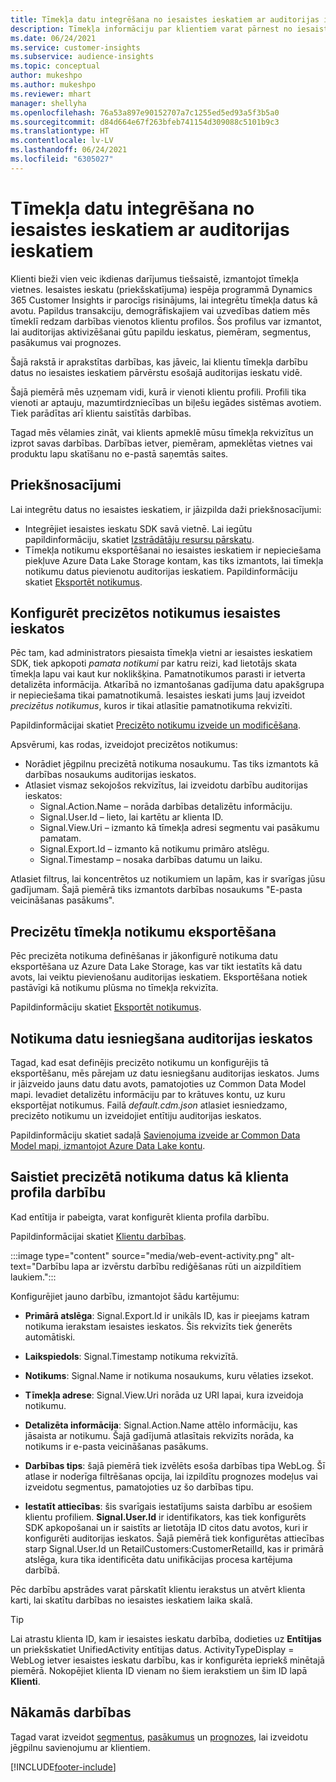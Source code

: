 ```yaml
---
title: Tīmekļa datu integrēšana no iesaistes ieskatiem ar auditorijas ieskatiem
description: Tīmekļa informāciju par klientiem varat pārnest no iesaistes ieskatiem uz auditorijas ieskatiem.
ms.date: 06/24/2021
ms.service: customer-insights
ms.subservice: audience-insights
ms.topic: conceptual
author: mukeshpo
ms.author: mukeshpo
ms.reviewer: mhart
manager: shellyha
ms.openlocfilehash: 76a53a897e90152707a7c1255ed5ed93a5f3b5a0
ms.sourcegitcommit: d84d664e67f263bfeb741154d309088c5101b9c3
ms.translationtype: HT
ms.contentlocale: lv-LV
ms.lasthandoff: 06/24/2021
ms.locfileid: "6305027"
---
```

# <a name="integrate-web-data-from-engagement-insights-with-audience-insights"></a>Tīmekļa datu integrēšana no iesaistes ieskatiem ar auditorijas ieskatiem

Klienti bieži vien veic ikdienas darījumus tiešsaistē, izmantojot tīmekļa vietnes. Iesaistes ieskatu (priekšskatījuma) iespēja programmā Dynamics 365 Customer Insights ir parocīgs risinājums, lai integrētu tīmekļa datus kā avotu. Papildus transakciju, demogrāfiskajiem vai uzvedības datiem mēs tīmeklī redzam darbības vienotos klientu profilos. Šos profilus var izmantot, lai auditorijas aktivizēšanai gūtu papildu ieskatus, piemēram, segmentus, pasākumus vai prognozes.

Šajā rakstā ir aprakstītas darbības, kas jāveic, lai klientu tīmekļa darbību datus no iesaistes ieskatiem pārvērstu esošajā auditorijas ieskatu vidē.

Šajā piemērā mēs uzņemam vidi, kurā ir vienoti klientu profili. Profili tika vienoti ar aptauju, mazumtirdzniecības un biļešu iegādes sistēmas avotiem. Tiek parādītas arī klientu saistītās darbības. 

Tagad mēs vēlamies zināt, vai klients apmeklē mūsu tīmekļa rekvizītus un izprot savas darbības. Darbības ietver, piemēram, apmeklētas vietnes vai produktu lapu skatīšanu no e-pastā saņemtās saites.

## <a name="prerequisites"></a>Priekšnosacījumi

Lai integrētu datus no iesaistes ieskatiem, ir jāizpilda daži priekšnosacījumi: 

- Integrējiet iesaistes ieskatu SDK savā vietnē. Lai iegūtu papildinformāciju, skatiet [Izstrādātāju resursu pārskatu](../engagement-insights/developer-resources.md).
- Tīmekļa notikumu eksportēšanai no iesaistes ieskatiem ir nepieciešama piekļuve Azure Data Lake Storage kontam, kas tiks izmantots, lai tīmekļa notikumu datus pievienotu auditorijas ieskatiem. Papildinformāciju skatiet [Eksportēt notikumus](../engagement-insights/export-events.md).

## <a name="configure-refined-events-in-engagement-insights"></a>Konfigurēt precizētos notikumus iesaistes ieskatos

Pēc tam, kad administrators piesaista tīmekļa vietni ar iesaistes ieskatiem SDK, tiek apkopoti *pamata notikumi* par katru reizi, kad lietotājs skata tīmekļa lapu vai kaut kur noklikšķina. Pamatnotikumos parasti ir ietverta detalizēta informācija. Atkarībā no izmantošanas gadījuma datu apakšgrupa ir nepieciešama tikai pamatnotikumā. Iesaistes ieskati jums ļauj izveidot *precizētus notikumus*, kuros ir tikai atlasītie pamatnotikuma rekvizīti.     

Papildinformācijai skatiet [Precizēto notikumu izveide un modificēšana](../engagement-insights/refined-events.md).

Apsvērumi, kas rodas, izveidojot precizētos notikumus: 

- Norādiet jēgpilnu precizētā notikuma nosaukumu. Tas tiks izmantots kā darbības nosaukums auditorijas ieskatos.
- Atlasiet vismaz sekojošos rekvizītus, lai izveidotu darbību auditorijas ieskatos: 
    - Signal.Action.Name – norāda darbības detalizētu informāciju.
    - Signal.User.Id – lieto, lai kartētu ar klienta ID.
    - Signal.View.Uri – izmanto kā tīmekļa adresi segmentu vai pasākumu pamatam.
    - Signal.Export.Id – izmanto kā notikumu primāro atslēgu.
    - Signal.Timestamp – nosaka darbības datumu un laiku.

Atlasiet filtrus, lai koncentrētos uz notikumiem un lapām, kas ir svarīgas jūsu gadījumam. Šajā piemērā tiks izmantots darbības nosaukums "E-pasta veicināšanas pasākums".

## <a name="export-the-refined-web-events"></a>Precizētu tīmekļa notikumu eksportēšana 

Pēc precizēta notikuma definēšanas ir jākonfigurē notikuma datu eksportēšana uz Azure Data Lake Storage, kas var tikt iestatīts kā datu avots, lai veiktu pievienošanu auditorijas ieskatiem. Eksportēšana notiek pastāvīgi kā notikumu plūsma no tīmekļa rekvizīta.

Papildinformāciju skatiet [Eksportēt notikumus](../engagement-insights/export-events.md).

## <a name="ingest-event-data-to-audience-insights"></a>Notikuma datu iesniegšana auditorijas ieskatos

Tagad, kad esat definējis precizēto notikumu un konfigurējis tā eksportēšanu, mēs pārejam uz datu iesniegšanu auditorijas ieskatos. Jums ir jāizveido jauns datu datu avots, pamatojoties uz Common Data Model mapi. Ievadiet detalizētu informāciju par to krātuves kontu, uz kuru eksportējat notikumus. Failā *default.cdm.json* atlasiet iesniedzamo, precizēto notikumu un izveidojiet entītiju auditorijas ieskatos.

Papildinformāciju skatiet sadaļā [Savienojuma izveide ar Common Data Model mapi, izmantojot Azure Data Lake kontu](connect-common-data-model.md).


## <a name="relate-refined-event-data-as-an-activity-of-a-customer-profile"></a>Saistiet precizētā notikuma datus kā klienta profila darbību

Kad entītija ir pabeigta, varat konfigurēt klienta profila darbību.

Papildinformācijai skatiet [Klientu darbības](activities.md).

:::image type="content" source="media/web-event-activity.png" alt-text="Darbību lapa ar izvērstu darbību rediģēšanas rūti un aizpildītiem laukiem.":::

Konfigurējiet jauno darbību, izmantojot šādu kartējumu: 

- **Primārā atslēga**: Signal.Export.Id ir unikāls ID, kas ir pieejams katram notikuma ierakstam iesaistes ieskatos. Šis rekvizīts tiek ģenerēts automātiski.

- **Laikspiedols**: Signal.Timestamp notikuma rekvizītā.

- **Notikums**: Signal.Name ir notikuma nosaukums, kuru vēlaties izsekot.

- **Tīmekļa adrese**: Signal.View.Uri norāda uz URI lapai, kura izveidoja notikumu.

- **Detalizēta informācija**: Signal.Action.Name attēlo informāciju, kas jāsaista ar notikumu. Šajā gadījumā atlasītais rekvizīts norāda, ka notikums ir e-pasta veicināšanas pasākums.

- **Darbības tips**: šajā piemērā tiek izvēlēts esoša darbības tipa WebLog. Šī atlase ir noderīga filtrēšanas opcija, lai izpildītu prognozes modeļus vai izveidotu segmentus, pamatojoties uz šo darbības tipu.

- **Iestatīt attiecības**: šis svarīgais iestatījums saista darbību ar esošiem klientu profiliem. **Signal.User.Id** ir identifikators, kas tiek konfigurēts SDK apkopošanai un ir saistīts ar lietotāja ID citos datu avotos, kuri ir konfigurēti auditorijas ieskatos. Šajā piemērā tiek konfigurētas attiecības starp Signal.User.Id un RetailCustomers:CustomerRetailId, kas ir primārā atslēga, kura tika identificēta datu unifikācijas procesa kartējuma darbībā.

Pēc darbību apstrādes varat pārskatīt klientu ierakstus un atvērt klienta karti, lai skatītu darbības no iesaistes ieskatiem laika skalā. 

> [!TIP]
> Lai atrastu klienta ID, kam ir iesaistes ieskatu darbība, dodieties uz **Entītijas** un priekšskatiet UnifiedActivity entītijas datus. ActivityTypeDisplay = WebLog ietver iesaistes ieskatu darbību, kas ir konfigurēta iepriekš minētajā piemērā. Nokopējiet klienta ID vienam no šiem ierakstiem un šim ID lapā **Klienti**.

## <a name="next-steps"></a>Nākamās darbības

Tagad varat izveidot [segmentus](segments.md), [pasākumus](measures.md) un [prognozes](predictions.md), lai izveidotu jēgpilnu savienojumu ar klientiem.


[!INCLUDE[footer-include](../includes/footer-banner.md)]
